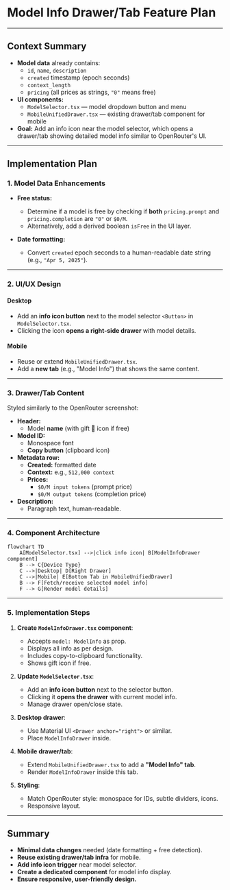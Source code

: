 # Model Info Drawer/Tab Feature Plan

---

## Context Summary

- **Model data** already contains:
  - `id`, `name`, `description`
  - `created` timestamp (epoch seconds)
  - `context_length`
  - `pricing` (all prices as strings, `"0"` means free)
- **UI components:**
  - `ModelSelector.tsx` — model dropdown button and menu
  - `MobileUnifiedDrawer.tsx` — existing drawer/tab component for mobile
- **Goal:** Add an info icon near the model selector, which opens a drawer/tab showing detailed model info similar to OpenRouter's UI.

---

## Implementation Plan

### 1. Model Data Enhancements

- **Free status:**

  - Determine if a model is free by checking if **both** `pricing.prompt` and `pricing.completion` are `"0"` or `$0/M`.
  - Alternatively, add a derived boolean `isFree` in the UI layer.

- **Date formatting:**
  - Convert `created` epoch seconds to a human-readable date string (e.g., `"Apr 5, 2025"`).

---

### 2. UI/UX Design

#### Desktop

- Add an **info icon button** next to the model selector `<Button>` in `ModelSelector.tsx`.
- Clicking the icon **opens a right-side drawer** with model details.

#### Mobile

- Reuse or extend `MobileUnifiedDrawer.tsx`.
- Add a **new tab** (e.g., "Model Info") that shows the same content.

---

### 3. Drawer/Tab Content

Styled similarly to the OpenRouter screenshot:

- **Header:**
  - Model **name** (with gift 🎁 icon if free)
- **Model ID:**
  - Monospace font
  - **Copy button** (clipboard icon)
- **Metadata row:**
  - **Created:** formatted date
  - **Context:** e.g., `512,000 context`
  - **Prices:**
    - `$0/M input tokens` (prompt price)
    - `$0/M output tokens` (completion price)
- **Description:**
  - Paragraph text, human-readable.

---

### 4. Component Architecture

```mermaid
flowchart TD
    A[ModelSelector.tsx] -->|click info icon| B[ModelInfoDrawer component]
    B --> C{Device Type}
    C -->|Desktop| D[Right Drawer]
    C -->|Mobile| E[Bottom Tab in MobileUnifiedDrawer]
    B --> F[Fetch/receive selected model info]
    F --> G[Render model details]
```

---

### 5. Implementation Steps

1. **Create `ModelInfoDrawer.tsx` component**:

   - Accepts `model: ModelInfo` as prop.
   - Displays all info as per design.
   - Includes copy-to-clipboard functionality.
   - Shows gift icon if free.

2. **Update `ModelSelector.tsx`**:

   - Add an **info icon button** next to the selector button.
   - Clicking it **opens the drawer** with current model info.
   - Manage drawer open/close state.

3. **Desktop drawer**:

   - Use Material UI `<Drawer anchor="right">` or similar.
   - Place `ModelInfoDrawer` inside.

4. **Mobile drawer/tab**:

   - Extend `MobileUnifiedDrawer.tsx` to add a **"Model Info" tab**.
   - Render `ModelInfoDrawer` inside this tab.

5. **Styling**:
   - Match OpenRouter style: monospace for IDs, subtle dividers, icons.
   - Responsive layout.

---

## Summary

- **Minimal data changes** needed (date formatting + free detection).
- **Reuse existing drawer/tab infra** for mobile.
- **Add info icon trigger** near model selector.
- **Create a dedicated component** for model info display.
- **Ensure responsive, user-friendly design.**

